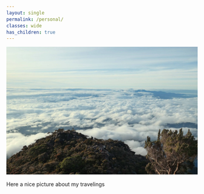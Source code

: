 ```yaml
---
layout: single
permalink: /personal/
classes: wide
has_children: true 
---
```


<img src="/assets/images/12401642_10206892578207911_4324934037271679597_o.jpg" alt="About me"> 
      
Here a nice picture about my travelings
 

